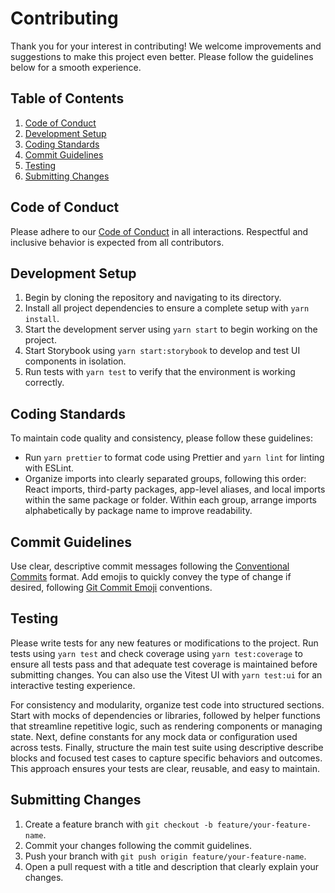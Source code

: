 # Contributing

Thank you for your interest in contributing! We welcome improvements and suggestions to make this project even better. Please follow the guidelines below for a smooth experience.

## Table of Contents

1. [Code of Conduct](#code-of-conduct)
2. [Development Setup](#development-setup)
3. [Coding Standards](#coding-standards)
4. [Commit Guidelines](#commit-guidelines)
5. [Testing](#testing)
6. [Submitting Changes](#submitting-changes)

## Code of Conduct

Please adhere to our [Code of Conduct](./CODE_OF_CONDUCT.md) in all interactions. Respectful and inclusive behavior is expected from all contributors.

## Development Setup

1. Begin by cloning the repository and navigating to its directory.
2. Install all project dependencies to ensure a complete setup with `yarn install`.
3. Start the development server using `yarn start` to begin working on the project.
4. Start Storybook using `yarn start:storybook` to develop and test UI components in isolation.
5. Run tests with `yarn test` to verify that the environment is working correctly.

## Coding Standards

To maintain code quality and consistency, please follow these guidelines:

- Run `yarn prettier` to format code using Prettier and `yarn lint` for linting with ESLint.
- Organize imports into clearly separated groups, following this order: React imports, third-party packages, app-level aliases, and local imports within the same package or folder. Within each group, arrange imports alphabetically by package name to improve readability.

## Commit Guidelines

Use clear, descriptive commit messages following the [Conventional Commits](https://www.conventionalcommits.org/) format. Add emojis to quickly convey the type of change if desired, following [Git Commit Emoji](https://dev.andrewdyer.rocks/git-commit-emoji) conventions.

## Testing

Please write tests for any new features or modifications to the project. Run tests using `yarn test` and check coverage using `yarn test:coverage` to ensure all tests pass and that adequate test coverage is maintained before submitting changes. You can also use the Vitest UI with `yarn test:ui` for an interactive testing experience.

For consistency and modularity, organize test code into structured sections. Start with mocks of dependencies or libraries, followed by helper functions that streamline repetitive logic, such as rendering components or managing state. Next, define constants for any mock data or configuration used across tests. Finally, structure the main test suite using descriptive describe blocks and focused test cases to capture specific behaviors and outcomes. This approach ensures your tests are clear, reusable, and easy to maintain.

## Submitting Changes

1. Create a feature branch with `git checkout -b feature/your-feature-name`.
2. Commit your changes following the commit guidelines.
3. Push your branch with `git push origin feature/your-feature-name`.
4. Open a pull request with a title and description that clearly explain your changes.
